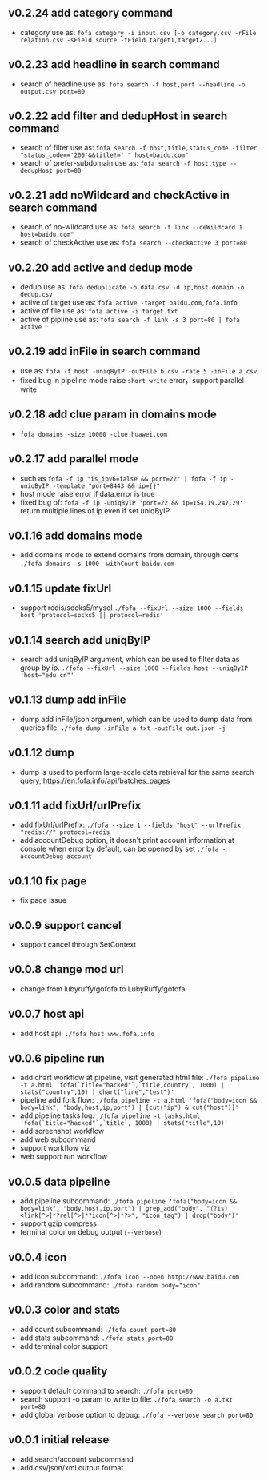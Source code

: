 ## v0.2.24 add category command

-   category use as: ```fofa category -i input.csv [-o category.csv -rFile relation.csv -sField source -tField target1,target2...]```

## v0.2.23 add headline in search command

-   search of headline use as: ```fofa search -f host,port --headline -o output.csv port=80```

## v0.2.22 add filter and dedupHost in search command

-   search of filter use as: ```fofa search -f host,title,status_code -filter "status_code=='200'&&title!=''" host=baidu.com"```
-   search of prefer-subdomain use as: ```fofa search -f host,type --dedupHost port=80```

## v0.2.21 add noWildcard and checkActive in search command

-   search of no-wildcard use as: ```fofa search -f link --deWildcard 1 host=baidu.com"```
-   search of checkActive use as: ```fofa search --checkActive 3 port=80```

## v0.2.20 add active and dedup mode

-   dedup use as: ```fofa deduplicate -o data.csv -d ip,host,domain -o dedup.csv```
-   active of target use as: ```fofa active -target baidu.com,fofa.info``` 
-   active of file use as: ```fofa active -i target.txt```
-   active of pipline use as: ```fofa search -f link -s 3 port=80 | fofa active```

## v0.2.19 add inFile in search command

-   use as: ```fofa -f host -uniqByIP -outFile b.csv -rate 5 -inFile a.csv```
-   fixed bug in pipeline mode raise `short write` error，support parallel write
    
## v0.2.18 add clue param in domains mode

-   ```fofa domains -size 10000 -clue huawei.com```
    
## v0.2.17 add parallel mode

-   such as ```fofa -f ip "is_ipv6=false && port=22" | fofa -f ip -uniqByIP -template "port=8443 && ip={}"```
-   host mode raise error if data.error is true
-   fixed bug of: ```fofa -f ip -uniqByIP 'port=22 && ip=154.19.247.29'``` return multiple lines of ip even if set uniqByIP

## v0.1.16 add domains mode

-   add domains mode to extend domains from domain, through certs ```./fofa domains -s 1000 -withCount baidu.com```

## v0.1.15 update fixUrl

-   support redis/socks5/mysql ```./fofa --fixUrl --size 1000 --fields host 'protocol=socks5 || protocol=redis'```

## v0.1.14 search add uniqByIP

-   search add uniqByIP argument, which can be used to filter data as group by ip. ```./fofa --fixUrl --size 1000 --fields host --uniqByIP 'host="edu.cn"'```

## v0.1.13 dump add inFile

-   dump add inFile/json argument, which can be used to dump data from queries file. ```./fofa dump -inFile a.txt -outFile out.json -j```

## v0.1.12 dump

-   dump is used to perform large-scale data retrieval for the same search query, https://en.fofa.info/api/batches_pages

## v0.1.11 add fixUrl/urlPrefix

-   add fixUrl/urlPrefix: ```./fofa --size 1 --fields "host" --urlPrefix "redis://" protocol=redis```
-   add accountDebug option, it doesn't print account information at console when error by default, can be opened by set ```./fofa -accountDebug account```

## v0.1.10 fix page

-   fix page issue

## v0.0.9 support cancel

-   support cancel through SetContext

## v0.0.8 change mod url

-   change from lubyruffy/gofofa to LubyRuffy/gofofa

## v0.0.7 host api

-   add host api: ```./fofa host www.fofa.info```

## v0.0.6 pipeline run

-   add chart workflow at pipeline, visit generated html file: ```./fofa pipeline -t a.html 'fofa(`title="hacked"`,`title,country`, 1000) | stats("country",10) | chart("line","test")'```
-   pipeline add fork flow: ```./fofa pipeline -t a.html 'fofa("body=icon && body=link", "body,host,ip,port") | [cut("ip") & cut("host")]'```
-   add pipeline tasks log: ```./fofa pipeline -t tasks.html 'fofa(`title="hacked"`,`title`, 1000) | stats("title",10)'```
-   add screenshot workflow
-   add web subcommand
-   support workflow viz
-   web support run workflow

## v0.0.5 data pipeline

-   add pipeline subcommand: ```./fofa pipeline 'fofa("body=icon && body=link", "body,host,ip,port") | grep_add("body", "(?is)<link[^>]*?rel[^>]*?icon[^>]*?>", "icon_tag") | drop("body")'```
-   support gzip compress
-   terminal color on debug output (```--verbose```)

## v0.0.4 icon

-   add icon subcommand: `./fofa icon --open http://www.baidu.com`
-   add random subcommand: `./fofa random body="icon"`

## v0.0.3 color and stats

-   add count subcommand: `./fofa count port=80`
-   add stats subcommand: `./fofa stats port=80`
-   add terminal color support

## v0.0.2 code quality

-   support default command to search: `./fofa port=80`
-   search support -o param to write to file: `./fofa search -o a.txt port=80`
-   add global verbose option to debug: `./fofa --verbose search port=80`

## v0.0.1 initial release

-   add search/account subcommand
-   add csv/json/xml output format

